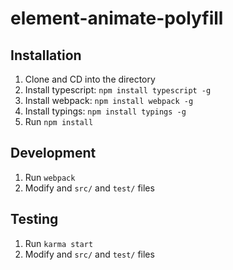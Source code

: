 # element-animate-polyfill

## Installation
1. Clone and CD into the directory
1. Install typescript: `npm install typescript -g`
1. Install webpack: `npm install webpack -g`
1. Install typings: `npm install typings -g`
1. Run `npm install`

## Development
1. Run `webpack`
1. Modify and `src/` and `test/` files 

## Testing
1. Run `karma start`
1. Modify and `src/` and `test/` files 
